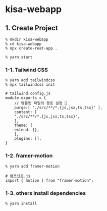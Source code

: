 # kisa-webapp

## 1. Create Project

    % mkdir kisa-webapp
    % cd kisa-webapp
    % npx create-reat-app .

    % yarn start

### 1-1. Tailwind CSS

    % yarn add tailwindcss
    % npx tailwindcss init

    # tailwind.config.js
    module.exports = {
        // 템플릿 파일의 경로 설정 👀
        purge:[ './src/**/*.{js,jsx,ts,tsx}' ],
        content: [
        "./src/**/*.{js,jsx,ts,tsx}",
        ],
        theme: {
        extend: {},
        },
        plugins: [],
    }

### 1-2. framer-motion

    % yarn add framer-motion

    # 컴포넌트.js
    import { motion } from "framer-motion";

### 1-3. others install dependencies

    % yarn install
